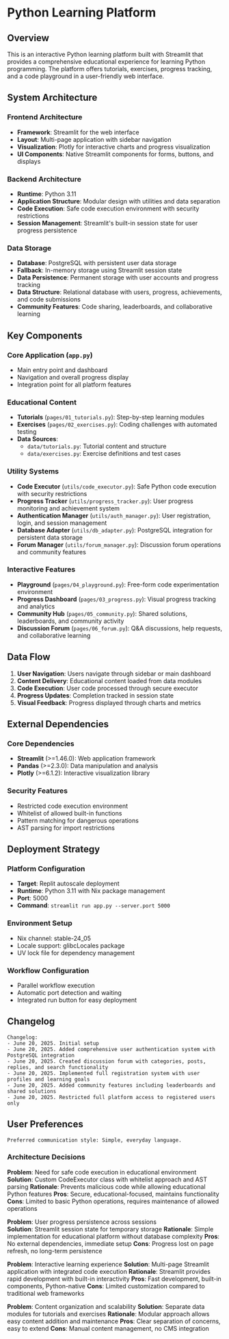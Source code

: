 # Python Learning Platform

## Overview

This is an interactive Python learning platform built with Streamlit that provides a comprehensive educational experience for learning Python programming. The platform offers tutorials, exercises, progress tracking, and a code playground in a user-friendly web interface.

## System Architecture

### Frontend Architecture
- **Framework**: Streamlit for the web interface
- **Layout**: Multi-page application with sidebar navigation
- **Visualization**: Plotly for interactive charts and progress visualization
- **UI Components**: Native Streamlit components for forms, buttons, and displays

### Backend Architecture
- **Runtime**: Python 3.11
- **Application Structure**: Modular design with utilities and data separation
- **Code Execution**: Safe code execution environment with security restrictions
- **Session Management**: Streamlit's built-in session state for user progress persistence

### Data Storage
- **Database**: PostgreSQL with persistent user data storage
- **Fallback**: In-memory storage using Streamlit session state
- **Data Persistence**: Permanent storage with user accounts and progress tracking
- **Data Structure**: Relational database with users, progress, achievements, and code submissions
- **Community Features**: Code sharing, leaderboards, and collaborative learning

## Key Components

### Core Application (`app.py`)
- Main entry point and dashboard
- Navigation and overall progress display
- Integration point for all platform features

### Educational Content
- **Tutorials** (`pages/01_tutorials.py`): Step-by-step learning modules
- **Exercises** (`pages/02_exercises.py`): Coding challenges with automated testing
- **Data Sources**: 
  - `data/tutorials.py`: Tutorial content and structure
  - `data/exercises.py`: Exercise definitions and test cases

### Utility Systems
- **Code Executor** (`utils/code_executor.py`): Safe Python code execution with security restrictions
- **Progress Tracker** (`utils/progress_tracker.py`): User progress monitoring and achievement system
- **Authentication Manager** (`utils/auth_manager.py`): User registration, login, and session management
- **Database Adapter** (`utils/db_adapter.py`): PostgreSQL integration for persistent data storage
- **Forum Manager** (`utils/forum_manager.py`): Discussion forum operations and community features

### Interactive Features
- **Playground** (`pages/04_playground.py`): Free-form code experimentation environment
- **Progress Dashboard** (`pages/03_progress.py`): Visual progress tracking and analytics
- **Community Hub** (`pages/05_community.py`): Shared solutions, leaderboards, and community activity
- **Discussion Forum** (`pages/06_forum.py`): Q&A discussions, help requests, and collaborative learning

## Data Flow

1. **User Navigation**: Users navigate through sidebar or main dashboard
2. **Content Delivery**: Educational content loaded from data modules
3. **Code Execution**: User code processed through secure executor
4. **Progress Updates**: Completion tracked in session state
5. **Visual Feedback**: Progress displayed through charts and metrics

## External Dependencies

### Core Dependencies
- **Streamlit** (>=1.46.0): Web application framework
- **Pandas** (>=2.3.0): Data manipulation and analysis
- **Plotly** (>=6.1.2): Interactive visualization library

### Security Features
- Restricted code execution environment
- Whitelist of allowed built-in functions
- Pattern matching for dangerous operations
- AST parsing for import restrictions

## Deployment Strategy

### Platform Configuration
- **Target**: Replit autoscale deployment
- **Runtime**: Python 3.11 with Nix package management
- **Port**: 5000
- **Command**: `streamlit run app.py --server.port 5000`

### Environment Setup
- Nix channel: stable-24_05
- Locale support: glibcLocales package
- UV lock file for dependency management

### Workflow Configuration
- Parallel workflow execution
- Automatic port detection and waiting
- Integrated run button for easy deployment

## Changelog

```
Changelog:
- June 20, 2025. Initial setup
- June 20, 2025. Added comprehensive user authentication system with PostgreSQL integration
- June 20, 2025. Created discussion forum with categories, posts, replies, and search functionality
- June 20, 2025. Implemented full registration system with user profiles and learning goals
- June 20, 2025. Added community features including leaderboards and shared solutions
- June 20, 2025. Restricted full platform access to registered users only
```

## User Preferences

```
Preferred communication style: Simple, everyday language.
```

### Architecture Decisions

**Problem**: Need for safe code execution in educational environment
**Solution**: Custom CodeExecutor class with whitelist approach and AST parsing
**Rationale**: Prevents malicious code while allowing educational Python features
**Pros**: Secure, educational-focused, maintains functionality
**Cons**: Limited to basic Python operations, requires maintenance of allowed operations

**Problem**: User progress persistence across sessions  
**Solution**: Streamlit session state for temporary storage
**Rationale**: Simple implementation for educational platform without database complexity
**Pros**: No external dependencies, immediate setup
**Cons**: Progress lost on page refresh, no long-term persistence

**Problem**: Interactive learning experience
**Solution**: Multi-page Streamlit application with integrated code execution
**Rationale**: Streamlit provides rapid development with built-in interactivity
**Pros**: Fast development, built-in components, Python-native
**Cons**: Limited customization compared to traditional web frameworks

**Problem**: Content organization and scalability
**Solution**: Separate data modules for tutorials and exercises
**Rationale**: Modular approach allows easy content addition and maintenance
**Pros**: Clear separation of concerns, easy to extend
**Cons**: Manual content management, no CMS integration
